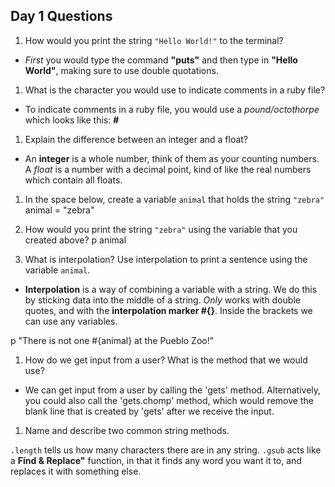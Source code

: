 ## Day 1 Questions

1. How would you print the string `"Hello World!"` to the terminal?

+   *First* you would type the command **"puts"** and then type in **"Hello World"**, making sure to use double quotations.

1. What is the character you would use to indicate comments in a ruby file?

+   To indicate comments in a ruby file, you would use a *pound/octothorpe* which looks like this: **#**

1. Explain the difference between an integer and a float?

+   An **integer** is a whole number, think of them as your counting numbers. A *float* is a number with a decimal point, kind of like the real numbers which contain all floats.

1. In the space below, create a variable `animal` that holds the string `"zebra"`
   animal = "zebra"

1. How would you print the string `"zebra"` using the variable that you created above?
   p animal

1. What is interpolation? Use interpolation to print a sentence using the variable `animal`.

+  **Interpolation** is a way of combining a variable with a string. We do this by sticking data into the middle of a string.  *Only* works with double quotes, and with the **interpolation marker #{}**. Inside the brackets we can use any variables.

p   "There is not one #{animal} at the Pueblo Zoo!"

1. How do we get input from a user? What is the method that we would use?

+ We can get input from a user by calling the 'gets' method. Alternatively, you could also call the 'gets.chomp' method, which would remove the blank line that is created by 'gets' after we receive the input.

1. Name and describe two common string methods.

`.length` tells us how many characters there are in any string.
`.gsub` acts like a **Find & Replace"** function, in that it finds any word you want it to, and replaces it with something else.
